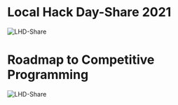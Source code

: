  # Local Hack Day-Share 2021



![LHD-Share](https://res.cloudinary.com/practicaldev/image/fetch/s--6NPT7AUR--/c_imagga_scale,f_auto,fl_progressive,h_900,q_auto,w_1600/https://dev-to-uploads.s3.amazonaws.com/i/tyo2pktr11zyt1bxt6s0.jpg)


# Roadmap to Competitive Programming
![LHD-Share](https://docs.google.com/presentation/d/1eeaureRTP7NoLxn6i5XzuN7oxJ9ii5bvIulOPFm9OYk/edit?usp=sharing)

<!--
<p align="center">This is a centered caption for the image<p align="center">
-->
